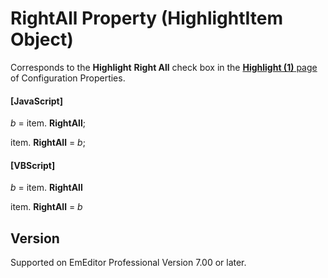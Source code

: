 # RightAll Property (HighlightItem Object)

Corresponds to the **Highlight**
**Right All** check box in the
[**Highlight (1)** page](../../dlg/properties/highlight1/index) of Configuration Properties.

#### \[JavaScript\]

_b_ =
item. **RightAll**;

item. **RightAll** = _b_;

#### \[VBScript\]

_b_ =
item. **RightAll**

item. **RightAll** = _b_

## Version

Supported on EmEditor Professional Version 7.00 or later.

